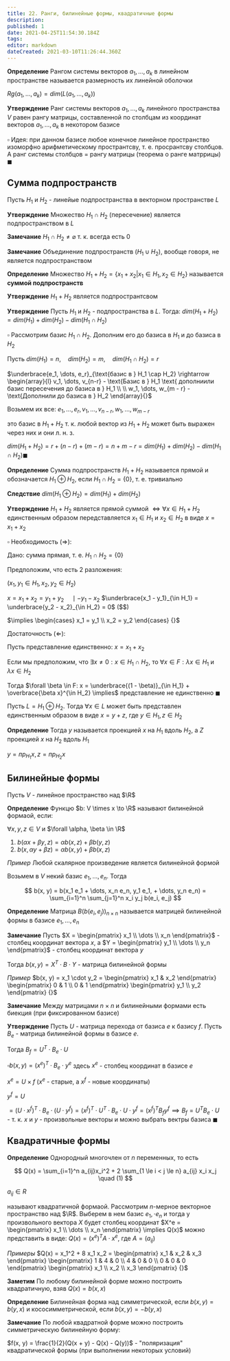 ```yaml
---
title: 22. Ранги, билинейные формы, квадратичные формы
description: 
published: 1
date: 2021-04-25T11:54:30.184Z
tags: 
editor: markdown
dateCreated: 2021-03-10T11:26:44.360Z
---
```


**Определение** Рангом системы векторов $a_1, \dots, a_k$ в линейном пространстве называется размерность их линейной оболочки

$Rg(a_1, \dots, a_k) = dim(L(a_1, \dots, a_k))$

**Утверждение** Ранг системы векторов $a_1, \dots, a_k$ линейного пространства $V$ равен рангу матрицы, составленной по столбцам из координат векторов $a_1, \dots, a_k$ в некотором базисе

$\square$ Идея: при данном базисе любое конечное линейное пространство изоморфно арифметическому пространтсву, т. е. просрантсву столбцов. А ранг системы столбцов $=$ рангу матрицы (теорема о ранге матррицы) $\blacksquare$

## Сумма подпространств

Пусть $H_1$ и $H_2$ - линейые подпространства в векторном пространстве $L$

**Утверждение** Множество $H_1 \cap H_2$ (пересечение) является подпространством в $L$

**Замечание** $H_1 \cap H_2 \not= \varnothing$ т. к. всегда есть $0$

**Замечание** Объединение подпространств ($H_1 \cup H_2$), вообще говоря, не является подпространством

**Определение** Множество $H_1 + H_2 = \{x_1 + x_2 | x_1 \in H_1, x_2 \in H_2\}$ называется **суммой подпространств**

**Утверждение** $H_1 + H_2$ является подпространтсвом

**Утверждение** Пусть $H_1$ и $H_2$ - подпространства в $L$. Тогда: $dim(H_1 + H_2) = dim(H_1) + dim(H_2) - dim(H_1 \cap H_2)$

$\square$ Рассмотрим базис $H_1 \cap H_2$. Дополним его до базиса в $H_1$ и до базиса в $H_2$

Пусть $dim(H_1) = n, \quad dim(H_2) = m, \quad dim(H_1 \cap H_2) = r$

$\underbrace{e_1, \dots, e_r}_{\text{базис в } H_1 \cap H_2} \rightarrow
\begin{array}{l}
v_1, \dots, v_{n-r} - \text{Базис в } H_1 \text{ дополниили базис пересечения до базиса в } H_1
\\
\\
w_1, \dots, w_{m - r} - \text{Дополнили до базиса в } H_2
\end{array}{}$

Возьмем их все: $e_1, \dots, e_r, v_1, \dots, v_{n-r}, w_1, \dots, w_{m - r}{}$

это базис в $H_1 + H_2$ т. к. любой вектор из $H_1 + H_2$ может быть выражен через них и они л. н. з.

$dim(H_1 + H_2) = r + (n - r) + (m - r) = n + m - r = dim(H_1) + dim(H_2) - dim(H_1 \cap H_2) \blacksquare$

**Определение** Сумма подпространств $H_1 + H_2$ называется прямой и обозначается $H_1 \oplus H_2$, если $H_1 \cap H_2 = \{0\}$, т. е. тривиально

**Следствие** $dim(H_1 \oplus H_2) = dim(H_1) + dim(H_2)$

**Утверждение** $H_1 + H_2$ является прямой суммой $\iff \forall x \in H_1 + H_2$ единственным образом передставляется $x_1 \in H_1$ и $x_2 \in H_2$ в виде $x = x_1 + x_2$

$\square$ Необходимость ($\Rightarrow$):

Дано: сумма прямая, т. е. $H_1 \cap H_2 = \{0\} {}$

Предположим, что есть 2 разложения:

($x_1, y_1 \in H_1, x_2, y_2 \in H_2$)

$x = x_1 + x_2 = y_1 + y_2 \quad \mid -y_1 -x_2$ 
$\underbrace{x_1 - y_1}_{\in H_1} = \underbrace{y_2 - x_2}_{\in H_2} = 0$ ($$)

$\implies \begin{cases}
x_1 = y_1 \\
x_2 = y_2
\end{cases} {}$

Достаточность ($\Leftarrow$):

Пусть представление единственно: $x = x_1 + x_2$

Если мы предположим, что $\exists x \not= 0: x \in H_1 \cap H_2$, то $\forall x \in F: \lambda x \in H_1$ и $\lambda x \in H_2$

Тогда $\forall \beta \in F: x = \underbrace{(1 - \beta)}_{\in H_1} + \overbrace{\beta x}^{\in H_2} \implies$ представление не единственно $\blacksquare$

Пусть $L = H_1 \oplus H_2$. Тогда $\forall x \in L$ может быть представлен единственным образом в виде $x = y + z$, где $y \in H_1, z \in H_2$

**Определение** Тогда $y$ называется проекцией $x$ на $H_1$ вдоль $H_2$, а $Z$ проекцией $x$ на $H_2$ вдоль $H_1$

$y = пр_{H_1} x, z = пр_{H_2} x$

## Билинейные формы

Пусть $V$ - линейное пространство над $\R$

**Определение** Функцю $b: V \times x \to \R$ называют билинейной формаой, если:

$\forall x, y, z \in V$ и $\forall \alpha, \beta \in \R$
1. $b(\alpha x + \beta y, z) = \alpha b(x, z) + \beta b(y, z)$
2. $b(x, \alpha y + \beta z) = \alpha b(x, y) + \beta b(x, z)$

*Пример* Любой скалярное произведение является билинейной формой

Возьмем в $V$ некий базис $e_1, \dots, e_n$. Тогда

$$
b(x, y) = b(x_1 e_1 + \dots, x_n e_n, y_1 e_1, + \dots, y_n e_n) = \sum_{i=1}^n \sum_{j=1}^n x_i y_j b(e_i, e_j)
$$

**Определение** Матрица $B(b(e_i, e_j))_{n \times n}$ называется матрицей билинейной формы в базисе $e_1, \dots, e_n$

**Замечание** Пусть $X = \begin{pmatrix}
x_1 \\
\dots \\
x_n
\end{pmatrix}$ - столбец координат вектора $x$, а $Y = \begin{pmatrix}
y_1 \\
\dots \\
y_n
\end{pmatrix}$ - столбец координат вектора $y$

Тогда $b(x, y) = X^T \cdot B \cdot Y$ - матрица билинейной формы

*Пример* $b(x, y) = x_1 \cdot y_2 = \begin{pmatrix}
x_1 & x_2
\end{pmatrix} \begin{pmatrix}
0 & 1 \\
0 & 1
\end{pmatrix} \begin{pmatrix}
y_1 \\
y_2
\end{pmatrix} {}$

**Замечание** Между матрицами $n \times n$ и билинейными формами есть биекция (при фиксированном базисе)

**Утверждение** Пусть $U$ - матрица перехода от базиса $e$ к базису $f$. Пусть $B_е$ - матрица билинейной формы в базисе $e$.

Тогда $B_f = U^T \cdot B_e \cdot U$

$\square b(x, y) = (x^e)^T \cdot B_e \cdot y^e$ здесь $x^e$ - столбец координат в базисе $e$

$x^e = U \times f$ ($x^e$ - старые, а $x^f$ - новые координаты)

$y^f = U$

$= (U \cdot x^f)^T \cdot B_e \cdot (U \cdot y^f) = (x^f)^T \cdot U^T \cdot B_e \cdot U \cdot y^f = (x^f)^T B_f y^f \implies B_f = U^T B_e \cdot U$ - т. к. $x$ и $y$ - произвольные векторы и можно выбрать вектры базиса $\blacksquare$

## Квадратичные формы

**Определение** Однородный многочлен от $n$ переменных, то есть

$$
Q(x) = \sum_{i=1}^n a_{ij}x_i^2 + 2 \sum_{1 \le i < j \le n} a_{ij} x_i x_j \quad (1)
$$

$a_{ij} \in R$

называют квадратичной формаой. Рассмотрим $n$-мерное векторное пространство над $\R$. Выберем в нем базис $e_1, \cdot e_n$ и тогда у произвольного вектора $X$ будет столбец координат $X^e = \begin{pmatrix}
x_1 \\
\dots \\
x_n
\end{pmatrix} \implies Q(x)$ можно представить в виде: $Q(x) = (x^e)^T A \cdot x^e$, где $A = (a_{ij})$

*Примеры* $Q(x) = x_1^2 + 8 x_1 x_2 = \begin{pmatrix}
x_1 & x_2 & x_3
\end{pmatrix} \begin{pmatrix}
1 & 4 & 0 \\
4 & 0 & 0 \\
0 & 0 & 0
\end{pmatrix} \begin{pmatrix}
x_1 \\
x_2 \\
x_3
\end{pmatrix} {}$

**Заметим** По любому билинейной форме можно построить квадратичную, взяв $Q(x) = b(x, x)$

**Определение** Билинейная форма над симметрической, если $b(x, y) = b(y, x)$ и кососимметрической, если $b(x, y) = -b(y, x)$

**Замечание** По любой квадратной форме можно построить симметрическую билинейную форму:

$f(x, y) = \frac{1}{2}(Q(x + y) - Q(x) - Q(y))$ - "поляризация" квадратической формы (при выполнении некоторых условий)

